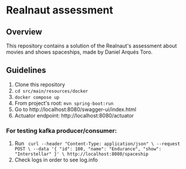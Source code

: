 # Realnaut assessment

## Overview

This repository contains a solution of the Realnaut's assessment about movies and shows spaceships, made by Daniel Arqués Toro.

## Guidelines

1. Clone this repository
2. `cd src/main/resources/docker`
3. `docker compose up`
4. From project's root: `mvn spring-boot:run`
5. Go to http://localhost:8080/swagger-ui/index.html
6. Actuator endpoint: http://localhost:8080/actuator

### For testing kafka producer/consumer:

1. Run ` curl --header "Content-Type: application/json" \
  --request POST \
  --data '{ "id": 100, "name": "Endurance", "show": "Interstellar" }' \
  http://localhost:8080/spaceship`
2. Check logs in order to see log.info
